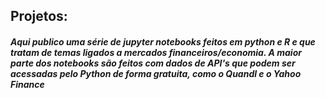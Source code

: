 ## Projetos:
##### Aqui publico uma série de jupyter notebooks feitos em python e R e que tratam de temas ligados a mercados financeiros/economia. A maior parte dos notebooks são feitos com dados de API's que podem ser acessadas pelo Python de forma gratuita, como o Quandl e o Yahoo Finance


